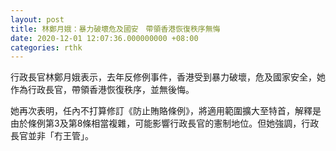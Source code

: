 ```yaml
---
layout: post
title: 林鄭月娥：暴力破壞危及國安　帶領香港恢復秩序無悔
date: 2020-12-01 12:07:36.000000000 +08:00
categories: rthk
---
```


行政長官林鄭月娥表示，去年反修例事件，香港受到暴力破壞，危及國家安全，她作為行政長官，帶領香港恢復秩序，並無後悔。

她再次表明，任內不打算修訂《防止賄賂條例》，將適用範圍擴大至特首，解釋是由於條例第3及第8條相當複雜，可能影響行政長官的憲制地位。但她強調，行政長官並非「冇王管」。
